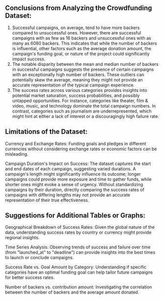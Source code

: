 
## Conclusions from Analyzing the Crowdfunding Dataset:

1. Successful campaigns, on average, tend to have more backers compared to unsuccessful ones. However, there are successful campaigns with as few as 16 backers and unsuccessful ones with as many as 6080 backers. This indicates that while the number of backers is influential, other factors such as the average donation amount, the campaign's funding goal, or nature of the project could significantly impact success.
2.  The notable disparity between the mean and median number of backers in successful campaigns suggests the presence of certain campaigns with an exceptionally high number of backers. These outliers can potentially skew the average, meaning they might not provide an accurate representation of the typical campaign experience.
3. The success rates across various categories provides insights into potential market saturation, success probabilities, and possibly untapped opportunities. For instance, categories like theater, film & video, music, and technology dominate the total campaign numbers. In contrast, categories such as journalism are underrepresented, which might hint at either a lack of interest or a discouragingly high failure rate.

## Limitations of the Dataset:
Currency and Exchange Rates: Funding goals and pledges in different currencies without considering exchange rates or economic factors can be misleading. 

Campaign Duration's Impact on Success: The dataset captures the start and end dates of each campaign, suggesting varied durations. A campaign's length might significantly influence its outcome; longer campaigns could provide more exposure and time to gather funds, while shorter ones might evoke a sense of urgency. Without standardizing campaigns by their duration, directly comparing the success rates of campaigns with differing lengths may not provide an accurate representation of their true effectiveness.


## Suggestions for Additional Tables or Graphs:

Geographical Breakdown of Success Rates: Given the global nature of the data, understanding success rates by country or currency might provide regional insights.

Time Series Analysis: Observing trends of success and failure over time (from "launched_at" to "deadline") can provide insights into the best times to launch or conclude campaigns.

Success Rate vs. Goal Amount by Category: Understanding if specific categories have an optimal funding goal can help tailor future campaigns for better success rates.

Number of backers vs. contribution amount: Investigating the correlation between the number of backers and the average amount donated.


